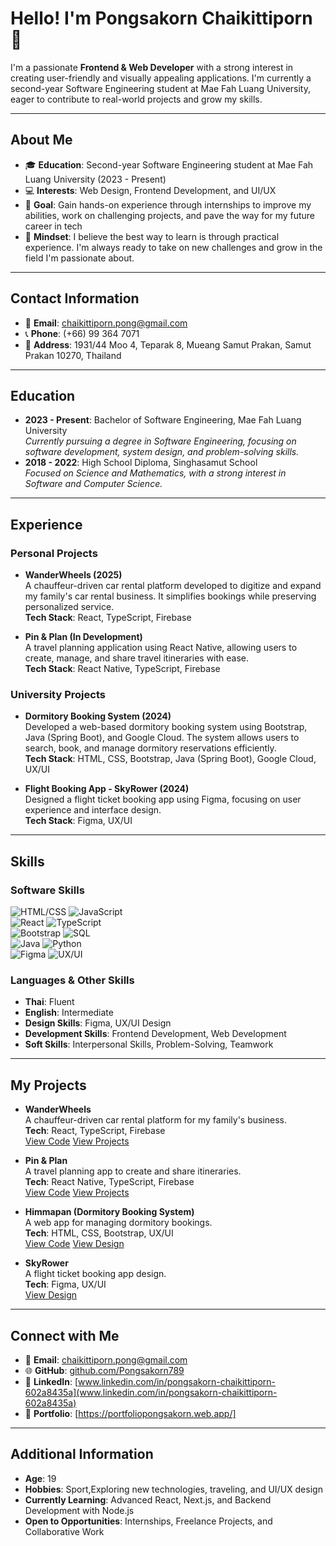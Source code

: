 # Hello! I'm Pongsakorn Chaikittiporn 👋

I'm a passionate **Frontend & Web Developer** with a strong interest in creating user-friendly and visually appealing applications. I'm currently a second-year Software Engineering student at Mae Fah Luang University, eager to contribute to real-world projects and grow my skills.

---

## About Me
- 🎓 **Education**: Second-year Software Engineering student at Mae Fah Luang University (2023 - Present)
- 💻 **Interests**: Web Design, Frontend Development, and UI/UX
- 🚀 **Goal**: Gain hands-on experience through internships to improve my abilities, work on challenging projects, and pave the way for my future career in tech
- 🌟 **Mindset**: I believe the best way to learn is through practical experience. I'm always ready to take on new challenges and grow in the field I'm passionate about.

---

## Contact Information
- 📧 **Email**: [chaikittiporn.pong@gmail.com](mailto:chaikittiporn.pong@gmail.com)
- 📞 **Phone**: (+66) 99 364 7071
- 📍 **Address**: 1931/44 Moo 4, Teparak 8, Mueang Samut Prakan, Samut Prakan 10270, Thailand

---

## Education
- **2023 - Present**: Bachelor of Software Engineering, Mae Fah Luang University  
  *Currently pursuing a degree in Software Engineering, focusing on software development, system design, and problem-solving skills.*
- **2018 - 2022**: High School Diploma, Singhasamut School  
  *Focused on Science and Mathematics, with a strong interest in Software and Computer Science.*

---

## Experience
### Personal Projects
- **WanderWheels (2025)**  
  A chauffeur-driven car rental platform developed to digitize and expand my family's car rental business. It simplifies bookings while preserving personalized service.  
  **Tech Stack**: React, TypeScript, Firebase

- **Pin & Plan (In Development)**  
  A travel planning application using React Native, allowing users to create, manage, and share travel itineraries with ease.  
  **Tech Stack**: React Native, TypeScript, Firebase

### University Projects
- **Dormitory Booking System (2024)**  
  Developed a web-based dormitory booking system using Bootstrap, Java (Spring Boot), and Google Cloud. The system allows users to search, book, and manage dormitory reservations efficiently.  
  **Tech Stack**: HTML, CSS, Bootstrap, Java (Spring Boot), Google Cloud, UX/UI

- **Flight Booking App - SkyRower (2024)**  
  Designed a flight ticket booking app using Figma, focusing on user experience and interface design.  
  **Tech Stack**: Figma, UX/UI




---

## Skills
### Software Skills
![HTML/CSS](https://img.shields.io/badge/HTML%2FCSS-90%25-orange) ![JavaScript](https://img.shields.io/badge/JavaScript-75%25-yellow)  
![React](https://img.shields.io/badge/React-70%25-cyan) ![TypeScript](https://img.shields.io/badge/TypeScript-60%25-blue)  
![Bootstrap](https://img.shields.io/badge/Bootstrap-70%25-purple) ![SQL](https://img.shields.io/badge/SQL-60%25-green)  
![Java](https://img.shields.io/badge/Java-Intermediate-blue) ![Python](https://img.shields.io/badge/Python-Intermediate-blue)  
![Figma](https://img.shields.io/badge/Figma-Expert-pink) ![UX/UI](https://img.shields.io/badge/UX%2FUI-Expert-lightgrey)

### Languages & Other Skills
- **Thai**: Fluent
- **English**: Intermediate
- **Design Skills**: Figma, UX/UI Design
- **Development Skills**: Frontend Development, Web Development
- **Soft Skills**: Interpersonal Skills, Problem-Solving, Teamwork

---

## My Projects
- **WanderWheels**  
  A chauffeur-driven car rental platform for my family's business.  
  **Tech**: React, TypeScript, Firebase  
  [View Code](https://github.com/Pongsakorn789/Carrents.git)
  [View Projects](https://wanderwheelsadmin.web.app/)
  
- **Pin & Plan**  
  A travel planning app to create and share itineraries.  
  **Tech**: React Native, TypeScript, Firebase  
  [View Code](https://github.com/6631503017/pin-n-plan.git)
  [View Projects](https://play.google.com/store/apps/details?id=com.aboutblank.pinnplan)
  
- **Himmapan (Dormitory Booking System)**  
  A web app for managing dormitory bookings.  
  **Tech**: HTML, CSS, Bootstrap, UX/UI  
  [View Code](https://github.com/6631503017/Dormitory-Reservation-System.git)
  [View Design](https://www.figma.com/proto/XgxWrmV1UQ0cFwaqQJWtG2/Chong-Ho?node-id=1-1184)

- **SkyRower**  
  A flight ticket booking app design.  
  **Tech**: Figma, UX/UI  
  [View Design](https://www.figma.com/proto/Gcld7PZgKuW8f3PJjf7lVY/Uxui-%2F-IT?node-id=522-540)

---

## Connect with Me
- 📧 **Email**: [chaikittiporn.pong@gmail.com](mailto:chaikittiporn.pong@gmail.com)
- 🌐 **GitHub**: [github.com/Pongsakorn789](https://github.com/Pongsakorn789)
- 💼 **LinkedIn**: [www.linkedin.com/in/pongsakorn-chaikittiporn-602a8435a](www.linkedin.com/in/pongsakorn-chaikittiporn-602a8435a)
- 📸 **Portfolio**: [https://portfoliopongsakorn.web.app/]

---

## Additional Information
- **Age**: 19
- **Hobbies**: Sport,Exploring new technologies, traveling, and UI/UX design
- **Currently Learning**: Advanced React, Next.js, and Backend Development with Node.js
- **Open to Opportunities**: Internships, Freelance Projects, and Collaborative Work

